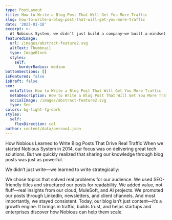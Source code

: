 ```yaml
---
type: PostLayout
title: How to Write a Blog Post That Will Get You More Traffic
slug: how-to-write-a-blog-post-that-will-get-you-more-traffic
date: '2023-01-18'
excerpt: >-
  At Nobious System, we didn’t just build a company—we built a mindset. Starting in 2014, we followed the same principles we now share with startups: solve real problems, build lean, stay agile, and measure what matters. Today, we help emerging ventures do the same—whether it's through cloud architecture, MuleSoft integration, or AI-powered innovation. We’ve walked the path, and now we’re helping others pave theirs.
featuredImage:
  url: /images/abstract-feature2.svg
  altText: Thumbnail
  type: ImageBlock
  styles:
    self:
      borderRadius: medium
bottomSections: []
isFeatured: false
isDraft: false
seo:
  metaTitle: How to Write a Blog Post That Will Get You More Traffic
  metaDescription: How to Write a Blog Post That Will Get You More Traffic.
  socialImage: /images/abstract-feature2.svg
  type: Seo
colors: bg-light-fg-dark
styles:
  self:
    flexDirection: col
author: content/data/person4.json
---
```


How Nobious Learned to Write Blog Posts That Drive Real Traffic
When we started Nobious System in 2014, our focus was on delivering great tech solutions. But we quickly realized that sharing our knowledge through blog posts was just as powerful.

We didn’t just write—we learned to write strategically:

We chose topics that solved real problems for our audience.
We used SEO-friendly titles and structured our posts for readability.
We added value, not fluff—real insights from our cloud, MuleSoft, and AI projects.
We promoted our posts through LinkedIn, newsletters, and client channels.
And most importantly, we stayed consistent.
Today, our blog isn’t just content—it’s a growth engine. It brings in traffic, builds trust, and helps startups and enterprises discover how Nobious can help them scale.